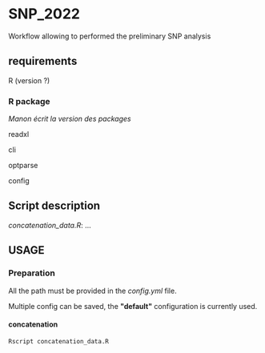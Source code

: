 # SNP_2022
 Workflow allowing to performed the preliminary SNP analysis

## requirements

R (version ?)

### R package

_Manon écrit la version des packages_

readxl

cli

optparse

config

## Script description

_concatenation_data.R_: ...

## USAGE

### Preparation
All the path must be provided in the _config.yml_ file.

Multiple config can be saved, the **"default"** configuration is currently used.

#### concatenation
``` shell
Rscript concatenation_data.R
```
